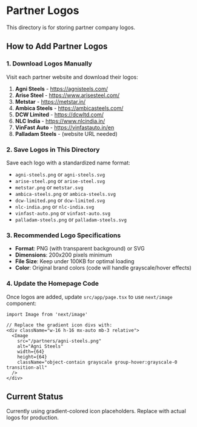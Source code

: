 # Partner Logos

This directory is for storing partner company logos.

## How to Add Partner Logos

### 1. Download Logos Manually

Visit each partner website and download their logos:

1. **Agni Steels** - https://agnisteels.com/
2. **Arise Steel** - https://www.arisesteel.com/
3. **Metstar** - https://metstar.in/
4. **Ambica Steels** - https://ambicasteels.com/
5. **DCW Limited** - https://dcwltd.com/
6. **NLC India** - https://www.nlcindia.in/
7. **VinFast Auto** - https://vinfastauto.in/en
8. **Palladam Steels** - (website URL needed)

### 2. Save Logos in This Directory

Save each logo with a standardized name format:
- `agni-steels.png` or `agni-steels.svg`
- `arise-steel.png` or `arise-steel.svg`
- `metstar.png` or `metstar.svg`
- `ambica-steels.png` or `ambica-steels.svg`
- `dcw-limited.png` or `dcw-limited.svg`
- `nlc-india.png` or `nlc-india.svg`
- `vinfast-auto.png` or `vinfast-auto.svg`
- `palladam-steels.png` or `palladam-steels.svg`

### 3. Recommended Logo Specifications

- **Format**: PNG (with transparent background) or SVG
- **Dimensions**: 200x200 pixels minimum
- **File Size**: Keep under 100KB for optimal loading
- **Color**: Original brand colors (code will handle grayscale/hover effects)

### 4. Update the Homepage Code

Once logos are added, update `src/app/page.tsx` to use `next/image` component:

```tsx
import Image from 'next/image'

// Replace the gradient icon divs with:
<div className="w-16 h-16 mx-auto mb-3 relative">
  <Image
    src="/partners/agni-steels.png"
    alt="Agni Steels"
    width={64}
    height={64}
    className="object-contain grayscale group-hover:grayscale-0 transition-all"
  />
</div>
```

## Current Status

Currently using gradient-colored icon placeholders. Replace with actual logos for production.

